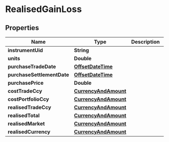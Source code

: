 

# RealisedGainLoss

## Properties

Name | Type | Description | Notes
------------ | ------------- | ------------- | -------------
**instrumentUid** | **String** |  | 
**units** | **Double** |  | 
**purchaseTradeDate** | [**OffsetDateTime**](OffsetDateTime.md) |  |  [optional]
**purchaseSettlementDate** | [**OffsetDateTime**](OffsetDateTime.md) |  |  [optional]
**purchasePrice** | **Double** |  |  [optional]
**costTradeCcy** | [**CurrencyAndAmount**](CurrencyAndAmount.md) |  | 
**costPortfolioCcy** | [**CurrencyAndAmount**](CurrencyAndAmount.md) |  | 
**realisedTradeCcy** | [**CurrencyAndAmount**](CurrencyAndAmount.md) |  | 
**realisedTotal** | [**CurrencyAndAmount**](CurrencyAndAmount.md) |  | 
**realisedMarket** | [**CurrencyAndAmount**](CurrencyAndAmount.md) |  |  [optional]
**realisedCurrency** | [**CurrencyAndAmount**](CurrencyAndAmount.md) |  |  [optional]



